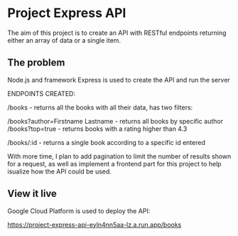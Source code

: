 # Project Express API

The aim of this project is to create an API with RESTful endpoints returning either an array of data or a single item.

## The problem

Node.js and framework Express is used to create the API and run the server 

ENDPOINTS CREATED:

/books - returns all the books with all their data, has two filters:

  /books?author=Firstname Lastname  - returns all books by specific author
  /books?top=true - returns books with a rating higher than 4.3 

/books/:id - returns a single book according to a specific id entered 

With more time, I plan to add pagination to limit the number of results shown for a request, as well as implement a frontend part for this project to help isualize how the API could be used.

## View it live
Google Cloud Platform is used to deploy the API:

https://project-express-api-eyln4nn5aa-lz.a.run.app/books